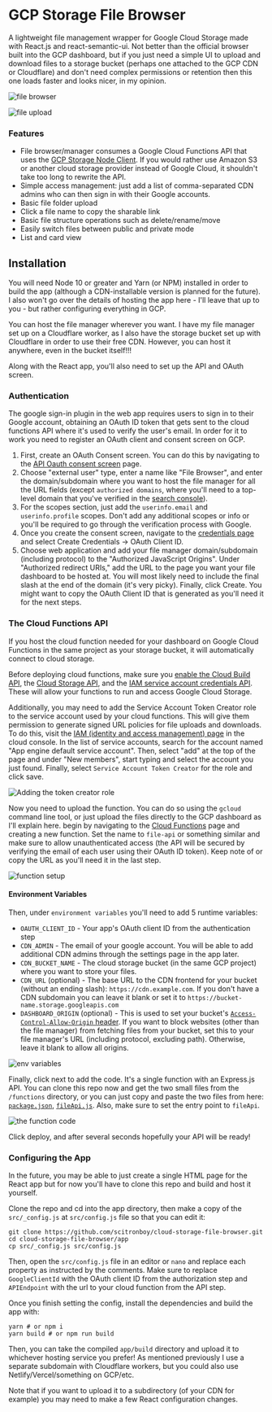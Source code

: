# GCP Storage File Browser

A lightweight file management wrapper for Google Cloud Storage made with React.js and react-semantic-ui. Not better than the  official browser built into the GCP dashboard, but if you just need a simple UI to upload and download files to a storage bucket (perhaps one attached to the GCP CDN or Cloudflare) and don't need complex permissions or retention  then this one loads faster and looks nicer, in my opinion.

![file browser](https://s.bweb.app/file-manager-screenshots/browser.png "First version of the file manager")

![file upload](https://s.bweb.app/file-manager-screenshots/fileupload.png "File upload")

### Features

+ File browser/manager consumes a Google Cloud Functions API that uses the [GCP Storage Node Client](https://googleapis.dev/nodejs/storage/latest/). If you would rather use Amazon S3 or another cloud storage provider instead of Google Cloud, it shouldn't take too long to rewrite the API.
+ Simple access management: just add a list of comma-separated CDN admins who can then sign in with their Google accounts.
+ Basic file folder upload
+ Click a file name to copy the sharable link
+ Basic file structure operations such as delete/rename/move
+ Easily switch files between public and private mode
+ List and card view

## Installation


You will need Node 10 or greater and Yarn (or NPM) installed in order to build the app (although a CDN-installable version is planned for the future). I also won't go over the details of hosting the app here - I'll leave that up to you - but rather configuring everything in GCP.

You can host the file manager wherever you want. I have my file manager set up on a Cloudflare worker, as I also have the storage bucket set up with Cloudflare in order to use their free CDN. However, you can host it anywhere, even in the bucket itself!!!

Along with the React app, you'll also need to set up the API and OAuth screen.

### Authentication

The google sign-in plugin in the web app requires users to sign in to their Google account, obtaining an OAuth ID token that gets sent to the cloud functions API where it's used to verify the user's email. In order for it to work you need to register an OAuth client and consent screen on GCP.

1. First, create an OAuth Consent screen. You can do this by navigating to the [API Oauth consent screen](https://console.cloud.google.com/apis/credentials/consent) page.
2. Choose "external user" type, enter a name like "File Browser", and enter the domain/subdomain where you want to host the file manager for all the URL fields (except `authorized domains`, where you'll need to a top-level domain that you've verified in the [search console](https://search.google.com/search-console)). 
3. For the scopes section, just add the `userinfo.email` and `userinfo.profile` scopes. Don't add any additional scopes or info or you'll be required to go through the verification process with Google.
3. Once you create the consent screen, navigate to the [credentials page](https://console.cloud.google.com/apis/credentials) and select Create Credentials -> OAuth Client ID.
4. Choose web application and add your file manager domain/subdomain (including protocol) to the "Authorized JavaScript Origins". Under "Authorized redirect URIs," add the URL to the page you want your file dashboard to be hosted at. You will most likely need to include the final slash at the end of the domain (it's very picky). Finally, click Create. You might want to copy the OAuth Client ID that is generated as you'll need it for the next steps.

### The Cloud Functions API

If you host the cloud function needed for your dashboard on Google Cloud Functions in the same project as your storage bucket, it will automatically connect to cloud storage.

Before deploying cloud functions, make sure you [enable the Cloud Build API](https://console.cloud.google.com/marketplace/product/google/cloudbuild.googleapis.com), the [Cloud Storage API](https://console.cloud.google.com/flows/enableapi?apiid=storage-api.googleapis.com), and the [IAM service account credentials API](https://console.developers.google.com/apis/library/iamcredentials.googleapis.com). These will allow your functions to run and access Google Cloud Storage.

Additionally, you may need to add the Service Account Token Creator role to the service account used by your cloud functions. This will give them permission to generate signed URL policies for file uploads and downloads. To do this, visit the [IAM (identity and access management) page](https://console.cloud.google.com/iam-admin/iam) in the cloud console. In the list of service accounts, search for the account named "App engine default service account". Then, select "add" at the top of the page and under "New members", start typing and select the account you just found. Finally, select `Service Account Token Creator` for the role and click save.

![Adding the token creator role](https://s.bweb.app/file-manager-screenshots/addTokenRole.png "Adding the token creator role")

Now you need to upload the function. You can do so using the `gcloud` command line tool, or just upload the files directly to the GCP dashboard as I'll explain here. begin by navigating to the [Cloud Functions](https://console.cloud.google.com/functions/list) page and creating a new function. Set the name to `file-api` or something similar and make sure to allow unauthenticated access (the API will be secured by verifying the email of each user using their OAuth ID token). Keep note of or copy the URL as you'll need it in the last step.

![function setup](https://s.bweb.app/file-manager-screenshots/function-setup.png)

#### Environment Variables

Then, under `environment variables` you'll need to add 5 runtime variables:

+ `OAUTH_CLIENT_ID` - Your app's OAuth client ID from the authentication step
+ `CDN_ADMIN` - The email of your google account. You will be able to add additional CDN admins through the settings page in the app later.
+ `CDN_BUCKET_NAME` - The cloud storage bucket (in the same GCP project) where you want to store your files.
+ `CDN_URL` (optional) - The base URL to the CDN frontend for your bucket (without an ending slash): `https://cdn.example.com`. If you don't have a CDN subdomain you can leave it blank or set it to `https://bucket-name.storage.googleapis.com`
+ `DASHBOARD_ORIGIN` (optional) - This is used to set your bucket's [`Access-Control-Allow-Origin` header](https://developer.mozilla.org/en-US/docs/Web/HTTP/CORS). If you want to block websites (other than the file manager) from fetching files from your bucket, set this to your file manager's URL (including protocol, excluding path). Otherwise, leave it blank to allow all origins.

![env variables](https://s.bweb.app/file-manager-screenshots/function-env-variables.png)

Finally, click next to add the code. It's a single function with an Express.js API.
You can clone this repo now and get the two small files from the `/functions` directory, or you can just copy and paste the two files from here: [`package.json`](/functions/package.json), [`fileApi.js`](/functions/fileApi.js). Also, make sure to set the entry point to `fileApi`.

![the function code](https://s.bweb.app/file-manager-screenshots/functions-code.png)

Click deploy, and after several seconds hopefully your API will be ready!

### Configuring the App

In the future, you may be able to just create a single HTML page for the React app but for now you'll have to clone this repo and build and host it yourself. 

Clone the repo and cd into the app directory, then make a copy of the `src/_config.js` at `src/config.js` file so that you can edit it:

    git clone https://github.com/scitronboy/cloud-storage-file-browser.git
    cd cloud-storage-file-browser/app
    cp src/_config.js src/config.js
    
Then, open the `src/config.js` file in an editor or `nano` and replace each property as instructed by the comments. Make sure to replace `GoogleClientId` with the OAuth client ID from the authorization step and `APIEndpoint` with the url to your cloud function from the API step.

Once you finish setting the config, install the dependencies and build the app with:

    yarn # or npm i
    yarn build # or npm run build

Then, you can take the compiled `app/build` directory and upload it to whichever hosting service you prefer! As mentioned previously I use a separate subdomain with Cloudflare workers, but you could also use Netlify/Vercel/something on GCP/etc.

Note that if you want to upload it to a subdirectory (of your CDN for example) you may need to make a few React configuration changes.
    
